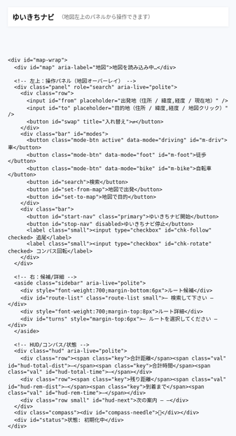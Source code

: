 <!doctype html>
<html lang="ja">
<head>
  <meta charset="utf-8" />
  <meta name="viewport" content="width=device-width,initial-scale=1,viewport-fit=cover" />
  <title>ゆいきちナビ</title>
  <link rel="stylesheet" href="https://unpkg.com/leaflet@1.9.4/dist/leaflet.css" />
  <style>
    :root{--accent:#1e90ff;--bg:#f7f9fc;--ink:#111}
    html,body{height:100%;margin:0;font-family:system-ui,-apple-system,Segoe UI,Roboto,'Noto Sans JP',sans-serif;background:var(--bg);color:var(--ink)}
    #app{height:100%;display:flex;flex-direction:column}
    header{display:flex;align-items:center;gap:10px;padding:10px;background:#fff;box-shadow:0 1px 6px rgba(0,0,0,0.06)}
    header h1{font-size:16px;margin:0}
    #map-wrap{position:relative;flex:1;min-height:360px}
    #map{position:absolute;inset:0}

    /* ── 左上パネル（地図内オーバーレイ; スマホで約1/2サイズ） */
    .panel{position:absolute;z-index:1400;left:12px;top:12px;background:#fff;border:1px solid #e9eef3;border-radius:14px;box-shadow:0 12px 30px rgba(0,0,0,.12);padding:10px}
    .panel .row{display:flex;gap:8px;align-items:center;flex-wrap:wrap}
    .panel input{padding:8px;border:1px solid #ddd;border-radius:8px;min-width:220px;flex:1 1 200px}
    .panel button{padding:8px 10px;border-radius:10px;border:1px solid #ddd;background:#fff;cursor:pointer}
    .panel .mode-btn{padding:6px 10px;border-radius:10px}
    .panel .mode-btn.active{background:var(--accent);color:#fff;border-color:var(--accent)}
    .panel .bar{display:flex;gap:6px;align-items:center;flex-wrap:wrap;margin-top:8px}

    /* 右のルート/詳細 */
    aside.sidebar{position:absolute;right:12px;top:12px;z-index:1400;background:#fff;padding:12px;border-radius:14px;box-shadow:0 12px 30px rgba(0,0,0,0.12);width:360px;max-height:72vh;overflow:auto}
    .route-item{padding:8px;border-radius:10px;border:1px solid #eee;margin-bottom:6px;cursor:pointer}
    .route-item.selected{background:var(--accent);color:#fff;border-color:var(--accent);font-weight:700}
    .turn-step{padding:6px;border-bottom:1px dashed #eee}

    /* HUD/コンパス/ステータス */
    #status{position:absolute;left:12px;bottom:12px;z-index:1500;background:rgba(255,255,255,0.95);padding:8px 10px;border-radius:10px;box-shadow:0 6px 18px rgba(0,0,0,0.12)}
    .small{font-size:12px;color:#666}
    .hud{position:absolute;left:12px;bottom:82px;z-index:1500;background:rgba(255,255,255,0.96);padding:10px 12px;border-radius:12px;box-shadow:0 10px 30px rgba(0,0,0,0.12);min-width:260px}
    .hud .row{display:flex;gap:10px;align-items:baseline;flex-wrap:wrap}
    .hud .key{font-size:12px;color:#777}
    .hud .val{font-weight:700}
    .compass{position:absolute;right:12px;bottom:12px;z-index:1500;background:rgba(255,255,255,0.95);padding:8px;border-radius:50%;width:44px;height:44px;display:grid;place-items:center;box-shadow:0 6px 18px rgba(0,0,0,0.12)}
    .compass > div{transform-origin:center center}
    .rotateable{transition:transform 120ms ease}
    .marker-heading{width:22px;height:22px;border-radius:50%;background:#1e90ff;border:2px solid #fff;box-shadow:0 0 0 2px rgba(30,144,255,0.25)}
    .marker-heading::after{content:"";position:absolute;width:0;height:0;border-left:6px solid transparent;border-right:6px solid transparent;border-bottom:10px solid #1e90ff;top:-8px;left:5px;transform-origin:center}

    /* Leaflet 既存ズームを大きくして押しやすく */
    .leaflet-control-zoom{transform-origin:top left}
    @media(max-width:800px){
      header{padding:8px}
      /* スマホ：パネル/サイドバーをコンパクト化 */
      .panel{transform:scale(.75);transform-origin:top left}
      aside.sidebar{width:min(92vw,420px);top:auto;bottom:12px;max-height:46vh}
      .hud{bottom:72px}
      .compass{bottom:12px}
      /* ズームボタン拡大 */
      .leaflet-control-zoom{transform:scale(1.35)}
    }
    @media(min-width:801px){
      .leaflet-control-zoom{transform:scale(1.1)}
    }
  </style>
</head>
<body>
  <div id="app">
    <header>
      <h1>ゆいきちナビ</h1>
      <div class="small">（地図左上のパネルから操作できます）</div>
    </header>

    <div id="map-wrap">
      <div id="map" aria-label="地図">地図を読み込み中…</div>

      <!-- 左上：操作パネル（地図オーバーレイ） -->
      <div class="panel" role="search" aria-live="polite">
        <div class="row">
          <input id="from" placeholder="出発地（住所 / 緯度,経度 / 現在地）" />
          <input id="to" placeholder="目的地（住所 / 緯度,経度 / 地図クリック）" />
          <button id="swap" title="入れ替え">⇄</button>
        </div>
        <div class="bar" id="modes">
          <button class="mode-btn active" data-mode="driving" id="m-driv">車</button>
          <button class="mode-btn" data-mode="foot" id="m-foot">徒歩</button>
          <button class="mode-btn" data-mode="bike" id="m-bike">自転車</button>
          <button id="search">検索</button>
          <button id="set-from-map">地図で出発</button>
          <button id="set-to-map">地図で目的</button>
        </div>
        <div class="bar">
          <button id="start-nav" class="primary">ゆいきちナビ開始</button>
          <button id="stop-nav" disabled>ゆいきちナビ停止</button>
          <label class="small"><input type="checkbox" id="chk-follow" checked> 追尾</label>
          <label class="small"><input type="checkbox" id="chk-rotate" checked> コンパス回転</label>
        </div>
      </div>

      <!-- 右：候補/詳細 -->
      <aside class="sidebar" aria-live="polite">
        <div style="font-weight:700;margin-bottom:6px">ルート候補</div>
        <div id="route-list" class="route-list small">— 検索して下さい —</div>
        <div style="font-weight:700;margin-top:8px">ルート詳細</div>
        <div id="turns" style="margin-top:6px">— ルートを選択してください —</div>
      </aside>

      <!-- HUD/コンパス/状態 -->
      <div class="hud" aria-live="polite">
        <div class="row"><span class="key">合計距離</span><span class="val" id="hud-total-dist">—</span><span class="key">合計時間</span><span class="val" id="hud-total-time">—</span></div>
        <div class="row"><span class="key">残り距離</span><span class="val" id="hud-rem-dist">—</span><span class="key">到着まで</span><span class="val" id="hud-rem-time">—</span></div>
        <div class="row small" id="hud-next">次の案内 — —</div>
      </div>
      <div class="compass"><div id="compass-needle">🧭</div></div>
      <div id="status">状態: 初期化中</div>
    </div>
  </div>

  <script src="https://unpkg.com/leaflet@1.9.4/dist/leaflet.js"></script>
  <script src="https://cdn.jsdelivr.net/npm/@turf/turf@6/turf.min.js"></script>
  <script>
  // ====== 再初期化ガード ======
  if (window._navCompleteInitializedV4) {
    console.warn('nav_complete V4 は既に初期化済み — 再利用します');
  } else {
    window._navCompleteInitializedV4 = true;

    (function(){
      // ====== アプリ状態 ======
      window._navComplete = window._navComplete || {};
      const app = window._navComplete;
      app.state = app.state || {
        map:null, markers:{from:null,to:null,cur:null},
        routes:[], routeLayers:[], routeTooltips:[], turnMarkers:[], progressLayer:null, selected:-1,
        nav:false, watchId:null, heading:0, lastHeadingTs:0,
        setMode:'driving', mapClickMode:null, useDummy:false,
        lastRerouteTs:0, follow:true, rotate:true,
        lastSnapIdx:0
      };

      const els = {
        from: document.getElementById('from'),
        to: document.getElementById('to'),
        swap: document.getElementById('swap'),
        modes: document.getElementById('modes'),
        search: document.getElementById('search'),
        setFromMap: document.getElementById('set-from-map'),
        setToMap: document.getElementById('set-to-map'),
        routeList: document.getElementById('route-list'),
        turns: document.getElementById('turns'),
        status: document.getElementById('status'),
        startNav: document.getElementById('start-nav'),
        stopNav: document.getElementById('stop-nav'),
        hudTotalDist: document.getElementById('hud-total-dist'),
        hudTotalTime: document.getElementById('hud-total-time'),
        hudRemDist: document.getElementById('hud-rem-dist'),
        hudRemTime: document.getElementById('hud-rem-time'),
        hudNext: document.getElementById('hud-next'),
        chkFollow: document.getElementById('chk-follow'),
        chkRotate: document.getElementById('chk-rotate'),
        compass: document.getElementById('compass-needle')
      };

      function setStatus(msg, isErr){ els.status.textContent = '状態: ' + msg; els.status.style.color = isErr? 'red':'black'; console.log('[nav]', msg); }
      function formatDist(m){ return m>=1000? (m/1000).toFixed(2)+' km' : Math.round(m)+' m'; }
      function formatDuration(sec){ if(!sec && sec!==0) return '-'; const s=Math.round(sec); const h=Math.floor(s/3600); const m=Math.round((s%3600)/60); if(h>0){ return `${h}時間${m}分`; } return `${m}分`; }

      // ====== 日本語案内生成 ======
      function jpInstruction(step){
        if(!step || !step.maneuver) return '直進';
        const m = step.maneuver; const type=m.type||''; const mod=m.modifier||''; const name = step.name? `（${step.name}）` : '';
        const roundaboutExit = (m.exit? `${m.exit} 番目の出口` : '');
        const dir = (x=>({
          'left':'左方向','slight left':'やや左方向','sharp left':'大きく左方向',
          'right':'右方向','slight right':'やや右方向','sharp right':'大きく右方向',
          'straight':'直進','uturn':'Uターン'
        }[x]||''))(mod);
        let text='';
        switch(type){
          case 'depart': text='出発'; break;
          case 'arrive': text='目的地に到着'; break;
          case 'turn': text= dir||'曲がる'; break;
          case 'new name': text='道なりに進む'; break;
          case 'merge': text='合流'; break;
          case 'on ramp': text='入口から進入'; break;
          case 'off ramp': text='出口で出る'; break;
          case 'roundabout': case 'rotary': text = `環状交差点で${roundaboutExit||'目的の出口'}へ`; break;
          case 'roundabout turn': text = `環状交差点で${dir}`; break;
          case 'fork': text=`分岐で${dir}`; break;
          case 'end of road': text=`突き当たりで${dir}`; break;
          case 'continue': text='直進'; break;
          case 'use lane': text='車線に従う'; break;
          default: text='進む';
        }
        return `${text}${name}`.trim();
      }

      // ====== 地図初期化 ======
      function initMap(){
        if (app.state.map) return app.state.map;
        const map = L.map('map', { center:[35.681236,139.767125], zoom:5, zoomControl:true });
        L.tileLayer('https://{s}.tile.openstreetmap.org/{z}/{x}/{y}.png',{maxZoom:19, attribution:'© OpenStreetMap contributors'}).addTo(map);
        app.state.map = map;
        map.on('click', (e)=>{
          if (app.state.mapClickMode === 'from'){
            setFrom({lat:e.latlng.lat, lon:e.latlng.lng, display_name:`${e.latlng.lat.toFixed(5)}, ${e.latlng.lng.toFixed(5)}`});
            app.state.mapClickMode = null; setStatus('地図で出発地を設定しました');
          } else if (app.state.mapClickMode === 'to'){
            setTo({lat:e.latlng.lat, lon:e.latlng.lng, display_name:`${e.latlng.lat.toFixed(5)}, ${e.latlng.lng.toFixed(5)}`});
            app.state.mapClickMode = null; setStatus('地図で目的地を設定しました');
          }
        });
        return map;
      }
      const map = initMap();

      // ====== マーカー ======
      function ensureMarker(name){ if (app.state.markers[name]) return app.state.markers[name]; const m = L.marker(map.getCenter()).addTo(map); app.state.markers[name]=m; return m; }
      function setFrom(loc){ app.state.from = loc; els.from.value = loc.display_name || `${loc.lat.toFixed(5)},${loc.lon.toFixed(5)}`; const m = ensureMarker('from'); m.setLatLng([loc.lat,loc.lon]).bindPopup('出発').openPopup(); }
      function setTo(loc){ app.state.to = loc; els.to.value = loc.display_name || `${loc.lat.toFixed(5)},${loc.lon.toFixed(5)}`; const m = ensureMarker('to'); m.setLatLng([loc.lat,loc.lon]).bindPopup('目的地').openPopup(); }

      // 現在地マーカー（進行方向アイコン）
      function setCurrentMarker(lat,lon,bearing){
        const html = `<div class="marker-heading rotateable" style="position:relative;"></div>`;
        if(!app.state.markers.cur){ app.state.markers.cur = L.marker([lat,lon],{ title:'現在地', icon: L.divIcon({html, className:'', iconSize:[22,22]})}).addTo(map); }
        app.state.markers.cur.setLatLng([lat,lon]);
        try{ const el = app.state.markers.cur.getElement().querySelector('.rotateable'); if(el){ el.style.transform = `rotate(${bearing||0}deg)`; } }catch(e){}
      }

      // ====== ジオコーディング/パース ======
      function parseLatLon(q){ if(!q) return null; const m = q.trim().match(/^(-?\d+(?:\.\d+)?)[,\s]+(-?\d+(?:\.\d+)?)/); if(m) return {lat:parseFloat(m[1]), lon:parseFloat(m[2]), display_name:`${parseFloat(m[1]).toFixed(5)}, ${parseFloat(m[2]).toFixed(5)}`}; return null; }
      async function geocode(q){ const parsed = parseLatLon(q); if(parsed) return parsed; const url='https://nominatim.openstreetmap.org/search?format=json&limit=5&q='+encodeURIComponent(q); try{ const ctrl=new AbortController(); const t=setTimeout(()=>ctrl.abort(),8000); const res=await fetch(url,{signal:ctrl.signal, headers:{'Accept-Language':'ja'}}); clearTimeout(t); if(!res.ok) throw new Error('HTTP '+res.status); const j=await res.json(); if(j&&j.length>0) return {lat:parseFloat(j[0].lat), lon:parseFloat(j[0].lon), display_name:j[0].display_name}; return null;}catch(e){console.warn('geocode fail',e); return null;} }

      // ====== ルート取得（OSRM） ======
      async function fetchRoutes(from,to,mode){ const profile = mode==='driving'?'driving': mode==='foot'?'foot':'bicycle'; const url=`https://router.project-osrm.org/route/v1/${profile}/${from.lon},${from.lat};${to.lon},${to.lat}?overview=full&geometries=geojson&steps=true&alternatives=true`; try{ const ctrl=new AbortController(); const t=setTimeout(()=>ctrl.abort(),12000); const res=await fetch(url,{signal:ctrl.signal}); clearTimeout(t); if(!res.ok) throw new Error('HTTP '+res.status); const j=await res.json(); if(j && j.code==='Ok' && j.routes && j.routes.length>0) return j.routes; return null;}catch(e){console.warn('fetchRoutes fail',e); return null;} }

      // ====== モード別 推定速度(ETA補正) ======
      const SPEED_KMH = { foot: 4.8, bike: 16, driving: 42 };
      function etaSeconds(distanceMeters, mode){ const v = SPEED_KMH[mode] || 42; return (distanceMeters/1000) / v * 3600; }

      // ====== ルート描画＆リスト（線/ツールチップ/曲がりマーカー） ======
      function clearRouteLayers(){
        app.state.routeLayers.forEach(l=>{ try{ map.removeLayer(l);}catch{} });
        app.state.routeTooltips.forEach(t=>{ try{ map.removeLayer(t);}catch{} });
        app.state.turnMarkers.forEach(m=>{ try{ map.removeLayer(m);}catch{} });
        if(app.state.progressLayer){ try{ map.removeLayer(app.state.progressLayer);}catch{} app.state.progressLayer=null; }
        app.state.routeLayers=[]; app.state.routeTooltips=[]; app.state.turnMarkers=[];
        app.state.routes=[]; app.state.selected=-1;
        els.routeList.innerHTML=''; els.turns.innerHTML='';
        els.hudTotalDist.textContent='—'; els.hudTotalTime.textContent='—'; els.hudRemDist.textContent='—'; els.hudRemTime.textContent='—';
      }

      function makeTurnMarker(step){
        if(!step || !step.maneuver || !step.maneuver.location) return null;
        const [lon,lat] = step.maneuver.location;
        const marker = L.circleMarker([lat,lon], {radius:6, weight:2, color:'#1e90ff', fillColor:'#1e90ff', fillOpacity:0.85});
        const label = `<div style="font-weight:700">${jpInstruction(step)}</div><div class="small">${formatDist(step.distance)} ${step.name ? '｜ '+step.name:''}</div>`;
        marker.bindPopup(label);
        marker.bindTooltip(jpInstruction(step), {permanent:false, direction:'top', offset:[0,-6]});
        return marker;
      }

      function drawRoutes(routes){
        clearRouteLayers();
        app.state.routes = routes;
        routes.forEach((r,i)=>{
          const coords = r.geometry.coordinates.map(c=>[c[1],c[0]]);
          const line = L.polyline(coords,{color:i===0?'#1e90ff':'#888',weight:i===0?7:5,opacity:i===0?0.95:0.45}).addTo(map);
          line.on('click',()=> selectRoute(i));
          line.bindTooltip(`候補 ${i+1}｜${(r.distance/1000).toFixed(2)} km｜${formatDuration(etaSeconds(r.distance, app.state.setMode))}`);
          app.state.routeLayers.push(line);

          // 主要曲がりポイントにマーカー
          const steps = (r.legs && r.legs[0] && r.legs[0].steps) ? r.legs[0].steps : [];
          const every = Math.max(1, Math.floor(steps.length/40)); // 過密回避
          steps.forEach((s,idx)=>{
            if(!s.maneuver || s.maneuver.type==='depart') return;
            if(idx % every !== 0 && s.maneuver.type!=='turn' && s.maneuver.type!=='arrive') return;
            const m = makeTurnMarker(s);
            if(m){ m.addTo(map); app.state.turnMarkers.push(m); }
          });

          const div = document.createElement('div');
          div.className='route-item'; if(i===0) div.classList.add('selected');
          const distKm = (r.distance/1000).toFixed(2);
          const durStr = formatDuration(etaSeconds(r.distance, app.state.setMode));
          div.textContent=`候補 ${i+1} — ${distKm} km / ${durStr}`;
          div.addEventListener('click',()=> selectRoute(i));
          els.routeList.appendChild(div);
        });
        app.state.selected=0; selectRoute(0);
      }

      function selectRoute(i){
        if(i<0||i>=app.state.routes.length) return;
        app.state.selected=i;
        app.state.routeLayers.forEach((l,idx)=>{ l.setStyle({color: idx===i? '#1e90ff':'#888', weight: idx===i?8:5, opacity: idx===i?0.98:0.4}); if(idx===i) l.bringToFront(); });
        const items = els.routeList.querySelectorAll('.route-item'); items.forEach((it,idx)=> it.classList.toggle('selected', idx===i));
        const r = app.state.routes[i];
        const steps = r.legs[0].steps; renderTurns(steps);
        const coords = r.geometry.coordinates.map(c=>[c[1],c[0]]);
        const bounds = L.latLngBounds(coords); map.fitBounds(bounds,{padding:[50,50]});
        els.hudTotalDist.textContent = (r.distance/1000).toFixed(2)+' km';
        els.hudTotalTime.textContent = formatDuration(etaSeconds(r.distance, app.state.setMode));
        app.state.lastSnapIdx=0; // reset progress
        if(app.state.progressLayer){ try{ map.removeLayer(app.state.progressLayer);}catch{} app.state.progressLayer=null; }
      }

      function renderTurns(steps){
        els.turns.innerHTML='';
        if(!steps||steps.length===0){ els.turns.textContent='ターンバイターンデータがありません'; return;}
        steps.forEach((s)=>{
          const node = document.createElement('div');
          node.className='turn-step';
          node.innerHTML=`<div><strong>${jpInstruction(s)}</strong></div><div class=\"small\">距離: ${formatDist(s.distance)} ${s.name? '｜ 道路: '+s.name : ''}</div>`;
          node.addEventListener('mouseenter', ()=>{ // ホバーで該当マーカー強調
            if(!s.maneuver||!s.maneuver.location) return;
            const [lon,lat] = s.maneuver.location; L.popup({autoClose:true, closeButton:false, offset:[0,-10]})
              .setLatLng([lat,lon])
              .setContent(`<b>${jpInstruction(s)}</b><div class='small'>${formatDist(s.distance)} ${s.name? '｜ '+s.name:''}</div>`)
              .openOn(map);
          });
          els.turns.appendChild(node);
        });
      }

      // ====== 音声読み上げ（日本語） ======
      function speakJa(text){ if(!window.speechSynthesis) return; try{ const u = new SpeechSynthesisUtterance(text); u.lang='ja-JP'; window.speechSynthesis.cancel(); window.speechSynthesis.speak(u);}catch(e){console.warn('speak fail',e);} }

      // ====== 追尾/回転（地図は回転しない） ======
      function applyFollowAndRotate(lat,lon,bearing){
        if(app.state.follow){ const z = Math.max(15, map.getZoom()); map.setView([lat,lon], Math.min(17,z)); }
        if(app.state.rotate){ const deg = (bearing||0); try{ els.compass.style.transform = `rotate(${deg}deg)`; }catch(e){} } else { try{ els.compass.style.transform='none'; }catch(e){} }
      }

      // ====== ナビ実行・自動リルート ======
      function startNavigation(){ if(app.state.nav) return; if(!app.state.routes||app.state.routes.length===0){ setStatus('先にルートを検索してください',true); return;} app.state.nav=true; setStatus('ナビ開始：ルートを追跡します'); els.startNav.disabled=true; els.stopNav.disabled=false;
        if(!navigator.geolocation){ setStatus('位置情報非対応。ダミーを使用します',true); applyDummy(); return; }
        try{ app.state.watchId = navigator.geolocation.watchPosition(onNavPosition, onNavError, { enableHighAccuracy:true, maximumAge:1000, timeout:15000}); }catch(e){ console.warn('watch fail',e); applyDummy(); }
      }
      function stopNavigation(){ if(!app.state.nav) return; app.state.nav=false; setStatus('ナビ停止'); els.startNav.disabled=false; els.stopNav.disabled=true; try{ if(app.state.watchId!==null){ navigator.geolocation.clearWatch(app.state.watchId); app.state.watchId=null; }}catch(e){} }

      function onNavError(err){ console.warn('nav pos err',err); if(err && err.code===1){ setStatus('位置情報が許可されていません', true); }

      }

      function offRouteThreshold(){ switch(app.state.setMode){ case 'foot': return 30; case 'bike': return 50; default: return 100; } }
      function rerouteCooldownMs(){ return 8000; }

      function updateProgressLayer(route, snapIdx){ if(!route) return; const coords = route.geometry.coordinates; if(snapIdx<=0) return; const seg = coords.slice(0, Math.min(snapIdx+1, coords.length)).map(c=>[c[1],c[0]]); if(!app.state.progressLayer){ app.state.progressLayer = L.polyline(seg,{color:'#2ecc71', weight:8, opacity:0.9}).addTo(map); } else { app.state.progressLayer.setLatLngs(seg); } }

      // ★ 角度補正・正規化ヘルパ
      function norm360(deg){ if(typeof deg!=='number'||Number.isNaN(deg)) return 0; return (deg%360+360)%360; }

      function onNavPosition(pos){
        const lat=pos.coords.latitude, lon=pos.coords.longitude;
        let bearing = 0; const nowTs = Date.now(); const headingFresh = (nowTs - app.state.lastHeadingTs) < 2500;
        if(headingFresh){ bearing = norm360(app.state.heading); }
        else if(app._prev){ const dy = lat - app._prev.lat, dx = lon - app._prev.lon; if(Math.abs(dy)+Math.abs(dx) > 1e-6){ bearing = norm360(Math.atan2(dx, dy) * 180/Math.PI); } }
        setCurrentMarker(lat,lon,bearing);
        applyFollowAndRotate(lat,lon,bearing);
        app._prev = {lat,lon};
        if(app.state.useDummy) return;

        const route = app.state.routes[app.state.selected]; if(!route) return;
        const line = turf.lineString(route.geometry.coordinates);
        const pt = turf.point([lon,lat]);
        const snapped = turf.nearestPointOnLine(line, pt, {units:'meters'});
        const distToRoute = snapped.properties.dist; // m
        const snapIdx = snapped.properties.index || 0; // 進捗
        if(snapIdx > app.state.lastSnapIdx){ app.state.lastSnapIdx = snapIdx; updateProgressLayer(route, snapIdx); }

        // 次の案内（日本語）
        const steps = route.legs[0].steps || [];
        let chosen = null; for(let i=0;i<steps.length;i++){ const s=steps[i]; const mloc = s.maneuver && s.maneuver.location; if(!mloc) continue; const d = turf.distance(turf.point([lon,lat]), turf.point([mloc[0],mloc[1]]), {units:'meters'}); if(d>5){ chosen = {index:i, step:s, dist:d}; break; } }
        if(!chosen && steps.length){ chosen = {index:steps.length-1, step:steps[steps.length-1], dist:0}; }
        if(chosen){ const msg = `${formatDist(chosen.dist)} 先、${jpInstruction(chosen.step)}`; els.hudNext.textContent = `次の案内 — ${msg}`; if(chosen.dist < 60){ speakJa(msg); } }

        // 残り距離/時間
        const totalDist = route.distance; const totalDur = etaSeconds(route.distance, app.state.setMode); // 補正後の総時間(秒)
        const routeCoords = route.geometry.coordinates;
        const remainingLine = turf.lineString(routeCoords.slice(snapIdx));
        const remKm = turf.length(remainingLine, {units:'kilometers'});
        const remDistM = Math.max(0, Math.round(remKm*1000));
        const remTimeSec = totalDist>0 ? (totalDur * (remDistM/totalDist)) : 0;
        els.hudRemDist.textContent = formatDist(remDistM);
        els.hudRemTime.textContent = formatDuration(remTimeSec);

        // 自動リルート判定
        const now = Date.now();
        if(distToRoute > offRouteThreshold() && (now - app.state.lastRerouteTs) > rerouteCooldownMs()){
          app.state.lastRerouteTs = now;
          setStatus(`コースを外れました（${Math.round(distToRoute)}m）。新ルートを再検索します…`);
          const cur = {lat, lon}; const dest = app.state.to;
          if(dest){ fetchRoutes(cur, dest, app.state.setMode).then(rs=>{ if(rs && rs.length){ drawRoutes(rs); setStatus('自動リルート完了'); speakJa('ルートを再計算しました'); if(app.state.follow) map.setView([lat,lon], 16); }
            else { setStatus('リルートに失敗しました', true); } }); }
        }
      }

      // ====== デバイス方位（コンパス） ======
      function initOrientation(){
        function screenAngle(){
          const a = (screen.orientation && typeof screen.orientation.angle==='number') ? screen.orientation.angle :
                    (typeof window.orientation==='number' ? window.orientation : 0);
          return (a||0);
        }
        function handleFromAlpha(alpha){ const head = norm360(360 - alpha + screenAngle()); app.state.heading = head; app.state.lastHeadingTs = Date.now(); }
        function handleGeneric(e){ const wh = (typeof e.webkitCompassHeading === 'number' ? e.webkitCompassHeading : null); if(wh!=null && !Number.isNaN(wh)){ app.state.heading = norm360(wh + 0); app.state.lastHeadingTs = Date.now(); } else if(typeof e.alpha === 'number' && !Number.isNaN(e.alpha)){ handleFromAlpha(e.alpha); } }
        if(window.DeviceOrientationEvent && typeof DeviceOrientationEvent.requestPermission === 'function'){
          document.body.addEventListener('click', function once(){ DeviceOrientationEvent.requestPermission().then(state=>{ if(state==='granted'){ window.addEventListener('deviceorientation', handleGeneric, {passive:true}); window.addEventListener('deviceorientationabsolute', handleGeneric, {passive:true}); } }).catch(()=>{}); document.body.removeEventListener('click', once); }, {once:true});
        } else if(window.DeviceOrientationEvent){ window.addEventListener('deviceorientationabsolute', handleGeneric, {passive:true}); window.addEventListener('deviceorientation', handleGeneric, {passive:true}); }
        window.addEventListener('orientationchange', ()=>{ app.state.lastHeadingTs = 0; }, {passive:true});
      }
      initOrientation();

      // ====== ダミー位置 ======
      const DUMMY = {lat:35.170915, lon:136.881537, name:'名古屋駅'};
      function applyDummy(){ app.state.useDummy = true; setCurrentMarker(DUMMY.lat,DUMMY.lon,0); map.setView([DUMMY.lat,DUMMY.lon],16); setStatus('ダミー位置を使用中'); }

      // ====== 入力解決："現在地"を解釈 ======
      async function resolveFromInput(){ const v = (els.from.value||'').trim(); if(!v || v==='現在地' || v==='いま' || v.toLowerCase()==='current'){ return await getCurrentLocation(); } const g = await geocode(v); if(!g){ throw new Error('出発地が見つかりません'); } return g; }
      async function resolveToInput(){ const v = (els.to.value||'').trim(); const g = parseLatLon(v) || (v? await geocode(v):null); if(!g) throw new Error('目的地が見つかりません'); return g; }
      function getCurrentLocation(){ return new Promise((resolve,reject)=>{ if(!navigator.geolocation){ reject(new Error('この端末は位置情報に対応していません')); return; } navigator.geolocation.getCurrentPosition(p=>{ resolve({lat:p.coords.latitude, lon:p.coords.longitude, display_name:'現在地'}); }, err=>{ reject(err); }, {enableHighAccuracy:true, timeout:12000}); }); }

      // ====== UI動作 ======
      els.swap.addEventListener('click', ()=>{ const a=els.from.value; els.from.value=els.to.value; els.to.value=a; const af=app.state.from; app.state.from=app.state.to; app.state.to=af; if(app.state.from) setFrom(app.state.from); if(app.state.to) setTo(app.state.to); });
      document.querySelectorAll('#modes .mode-btn').forEach(b=> b.addEventListener('click', async ()=>{ document.querySelectorAll('#modes .mode-btn').forEach(x=>x.classList.remove('active')); b.classList.add('active'); app.state.setMode = b.dataset.mode; if(app.state.from && app.state.to){ setStatus('モード変更に合わせてルートを再検索します…'); const routes = await fetchRoutes(app.state.from, app.state.to, app.state.setMode); if(routes){ drawRoutes(routes); setStatus('モード変更を反映しました'); } else { setStatus('モード変更の反映に失敗しました', true); } } }));
      els.setFromMap.addEventListener('click', ()=>{ app.state.mapClickMode='from'; setStatus('地図をタップして出発地を選んでください'); });
      els.setToMap.addEventListener('click', ()=>{ app.state.mapClickMode='to'; setStatus('地図をタップして目的地を選んでください'); });

      els.search.addEventListener('click', async ()=>{
        try{
          setStatus('出発地を解決中...');
          const f = await resolveFromInput();
          setFrom(f);
          setStatus('目的地を解決中...');
          const t = await resolveToInput();
          setTo(t);
          setStatus('ルート検索中...');
          const routes = await fetchRoutes(f,t, app.state.setMode);
          if(!routes){ setStatus('ルート検索に失敗しました（外部API制限の可能性）', true); return; }
          drawRoutes(routes);
          setStatus('ルート候補を表示しました');
        }catch(e){ setStatus(e.message || '検索に失敗しました', true); }
      });

      els.startNav.addEventListener('click', ()=> startNavigation());
      els.stopNav.addEventListener('click', ()=> stopNavigation());
      els.chkFollow.addEventListener('change', ()=>{ app.state.follow = els.chkFollow.checked; });
      els.chkRotate.addEventListener('change', ()=>{ app.state.rotate = els.chkRotate.checked; if(!app.state.rotate){ try{ els.compass.style.transform='none'; }catch(e){} } });
      [els.from, els.to].forEach(i=> i.addEventListener('keydown', e=>{ if(e.key==='Enter') els.search.click(); }));

      els.from.placeholder = '例: 現在地 / 名古屋駅 / 35.170915,136.881537';
      els.to.placeholder='例: 東京駅 / 35.681236,139.767125（地図クリックでも設定可）';
      setStatus('初期化完了 — 出発地と目的地を入力して検索してください');

      // ====== ちょいテスト（簡易ユニット） ======
      (function selfTests(){
        function assertEq(name,a,b){ if(a!==b){ console.error('TEST FAIL',name,a,b);} else { console.log('TEST OK',name);} }
        assertEq('formatDist_500', formatDist(500), '500 m');
        assertEq('formatDist_1500', formatDist(1500), '1.50 km');
        assertEq('formatDuration_59m', formatDuration(59*60), '59分');
        assertEq('formatDuration_2h5m', formatDuration(2*3600+5*60), '2時間5分');
        const d = 10000; // 10km
        const etaFoot = Math.round(etaSeconds(d,'foot')/60);
        const etaBike = Math.round(etaSeconds(d,'bike')/60);
        const etaCar  = Math.round(etaSeconds(d,'driving')/60);
        console.log('ETA test (10km) foot/bike/car =', etaFoot, etaBike, etaCar);
        if(!(etaFoot > etaBike && etaBike > etaCar)) console.error('TEST FAIL eta order'); else console.log('TEST OK eta order');
        const s1 = {distance:120, name:'桜通', maneuver:{type:'turn', modifier:'right'}};
        console.log('JP instruction sample:', jpInstruction(s1));
      })();

      // export
      app.api = { setFrom, setTo, fetchRoutes, drawRoutes, startNavigation, stopNavigation, applyDummy };
      window._navComplete = app;
    })();
  }
  </script>
</body>
</html>
